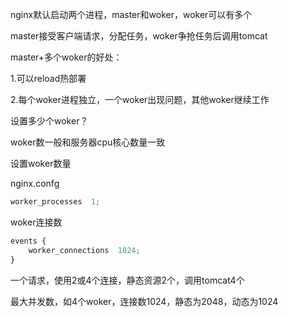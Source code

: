 nginx默认启动两个进程，master和woker，woker可以有多个

master接受客户端请求，分配任务，woker争抢任务后调用tomcat



master+多个woker的好处：

1.可以reload热部署

2.每个woker进程独立，一个woker出现问题，其他woker继续工作



设置多少个woker？

woker数一般和服务器cpu核心数量一致

设置woker数量

nginx.confg

```javascript
worker_processes  1;
```



woker连接数

```javascript
events {
    worker_connections  1024;
}
```

一个请求，使用2或4个连接，静态资源2个，调用tomcat4个

最大并发数，如4个woker，连接数1024，静态为2048，动态为1024